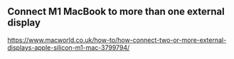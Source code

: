 
## Connect M1 MacBook to more than one external display
https://www.macworld.co.uk/how-to/how-connect-two-or-more-external-displays-apple-silicon-m1-mac-3799794/


##
